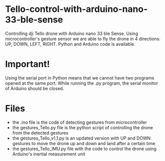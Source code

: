 # Tello-control-with-arduino-nano-33-ble-sense
Controlling dji Tello drone with Arduino nano 33 ble Sense.
Using microcontroller's gesture sensor we are able to fly the drone in 4 directions: UP, DOWN, LEFT, RIGHT.
Python and Arduino code is available.
# Important!
Using the serial port in Python means that we cannot have two programs opened at the same port.
While running the .py program, the serial monitor of Arduino should be closed.
# Files
- the .ino file is the code of detecting gestures from microcontroller
- the gestures_Tello.py file is the python script of controlling the drone from the detected gestures
- the gestures_Tello_v1.1.py is an updated version with UP and DOWN gestures to move the drone up and down
and land after a certain time
- the gestures_Tello_IMU.py file with the code to control the drone using Arduino's inertial measurement unit
